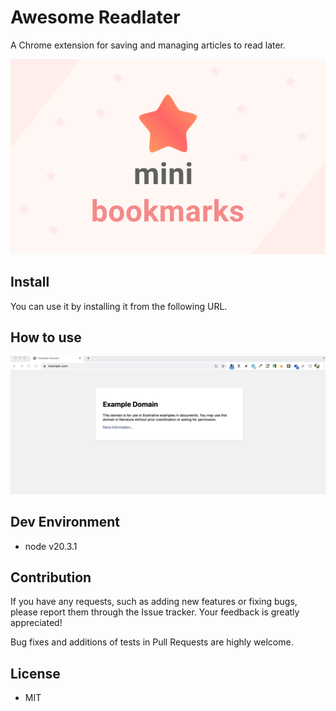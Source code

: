 # Awesome Readlater

A Chrome extension for saving and managing articles to read later.

<img src="./sample_images/bookmark_thumb.png">

## Install

You can use it by installing it from the following URL.

## How to use

<img src="./sample_images/sample.gif">


## Dev Environment

- node v20.3.1

## Contribution

If you have any requests, such as adding new features or fixing bugs, please report them through the Issue tracker. Your feedback is greatly appreciated!

Bug fixes and additions of tests in Pull Requests are highly welcome.

## License

- MIT
